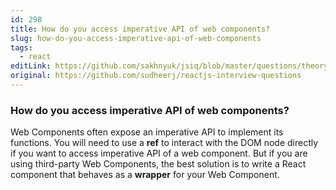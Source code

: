 ```yaml
---
id: 298
title: How do you access imperative API of web components?
slug: how-do-you-access-imperative-api-of-web-components
tags:
  - react
editLink: https://github.com/sakhnyuk/jsiq/blob/master/questions/theory/react/298.md
original: https://github.com/sudheerj/reactjs-interview-questions
---
```


### How do you access imperative API of web components?

Web Components often expose an imperative API to implement its functions. You will need to use a **ref** to interact with the DOM node directly if you want to access imperative API of a web component. But if you are using third-party Web Components, the best solution is to write a React component that behaves as a **wrapper** for your Web Component.